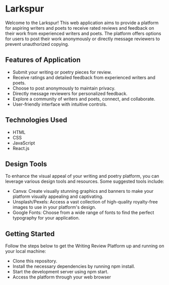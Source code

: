 # Larkspur

Welcome to the Larkspur! This web application aims to provide a platform for aspiring writers and poets to receive rated reviews and feedback on their work from experienced writers and poets. The platform offers options for users to post their work anonymously or directly message reviewers to prevent unauthorized copying.

## Features of Application

- Submit your writing or poetry pieces for review.
- Receive ratings and detailed feedback from experienced writers and poets.
- Choose to post anonymously to maintain privacy.
- Directly message reviewers for personalized feedback.
- Explore a community of writers and poets, connect, and collaborate.
- User-friendly interface with intuitive controls.

## Technologies Used

- HTML
- CSS
- JavaScript
- React.js

## Design Tools

To enhance the visual appeal of your writing and poetry platform, you can leverage various design tools and resources. Some suggested tools include:

- Canva: Create visually stunning graphics and banners to make your platform visually appealing and captivating.
- Unsplash/Pexels: Access a vast collection of high-quality royalty-free images to use in your platform's design.
- Google Fonts: Choose from a wide range of fonts to find the perfect typography for your application.

## Getting Started

Follow the steps below to get the Writing Review Platform up and running on your local machine:

- Clone this repository.
- Install the necessary dependencies by running npm install.
- Start the development server using npm start.
- Access the platform through your web browser 
